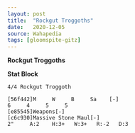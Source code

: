 ```yaml
---
layout: post
title:  "Rockgut Troggoths"
date:   2020-12-05
source: Wahapedia
tags: [gloomspite-gitz]
---
```


**Rockgut Troggoths**

**Stat Block**
```
4/4 Rockgut Troggoth
```

```
[56f442]M     W     B     Sa    [-]
6     4     5     5     
[e85545]Weapons[-]
[c6c930]Massive Stone Maul[-]
2"     A:2    H:3+   W:3+   R:-2   D:3   
```


